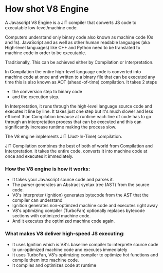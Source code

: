 # How shot V8 Engine

A Javascript V8 Engine is a JIT compiler that converts JS code to executable low-level/machine code.

Computers understand only binary code also known as machine code (0s and 1s). JavaScript and as well as other human readable languages (aka High-level languages) like C++ and Python need to be translated to machine code in order to be executable.

Traditionally, This can be achieved either by Compilation or Interpretation.

In Compilation the entire high-level language code is converted into machine code at once and written to a binary file that can be executed any time this is also known as AOT (ahead-of-time) compilation. It takes 2 steps
- the conversion step to binary code
- and the execution step.

In Interpretation, it runs through the high-level language source code and executes it line by line. It takes just one step but it's much slower and less efficent than Compilation because at runtime each line of code has to go through an interpretation process that can be executed and this can significantly increase runtime making the process slow. 

The V8 engine implements JIT (Just-In-Time) compilation.

JIT Compilation combines the best of both of world from Compilation and Interpretation. it takes the entire code, converts it into machine code at once and executes it immediately.

### How the V8 engine is how it works:

- It takes your Javascript source code and parses it.
- The parser generates an Abstract syntax tree (AST) from the source code.
- V8's interpreter (Ignition) generates bytecode from the AST that the compiler can understand
- Ignition generates non-optimzed machine code and executes right away
- V8's optimizing compiler (TurboFan) optionally replaces bytecode sections with optimized machine code.
- And it executes the optimized machine code again.

### What makes V8 deliver high-speed JS executing:

- It uses Ignition which is V8's baseline compiler to interprete source code to un-optimized machine code and executes immediately
- It uses TurboFan, V8's optimizing compiler to optimize hot functions and compile them into machine code.
- It compiles and optimizes code at runtime
